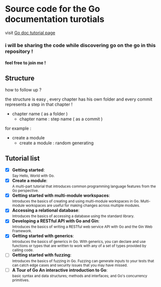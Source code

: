 # Source code for the Go documentation turotials

visit [Go doc tutorial page](https://go.dev/doc/tutorial/)

### i will be sharing the code while discovering go on the go in this repository !

#### feel free to join me !

## Structure 

how to follow up ?

the structure is easy , every chapter has his own folder and every commit represents a step in that chapter !

- chapter name ( as a folder )
    - chapter name : step name ( as a commit )

for example :

- create a module
    - create a module : random generating

## Tutorial list
 - [x] **Getting started**:
 <br> <small> Say Hello, World with Go. </small>
 - [x] **Create a module**:
 <br> <small> A multi-part tutorial that introduces common programming language features from the Go perspective. </small>
 - [x] **Getting started with multi-module workspaces**:
 <br>    <small> Introduces the basics of creating and using multi-module workspaces in Go. Multi-module workspaces are useful for making changes across multiple modules. </small>
 - [x] **Accessing a relational database**:
 <br> <small> Introduces the basics of accessing a database using the standard library. </small>
 - [x] **Developing a RESTful API with Go and Gin**:
 <br>    <small> Introduces the basics of writing a RESTful web service API with Go and the Gin Web Framework. </small>
 - [x] **Getting started with generics**:
 <br>   <small> Introduces the basics of generics in Go.  With generics, you can declare and use functions or types that are written to work with any of a set of types provided by calling code. </small>
 - [ ] **Getting started with fuzzing**:
 <br>    <small> Introduces the basics of fuzzing in Go.  Fuzzing can generate inputs to your tests that can catch edge cases and security issues that you may have missed. </small>
 - [ ] **A Tour of Go	An interactive introduction to Go**:
 <br>   <small> basic syntax and data structures; methods and interfaces; and Go's concurrency primitives. </small>
